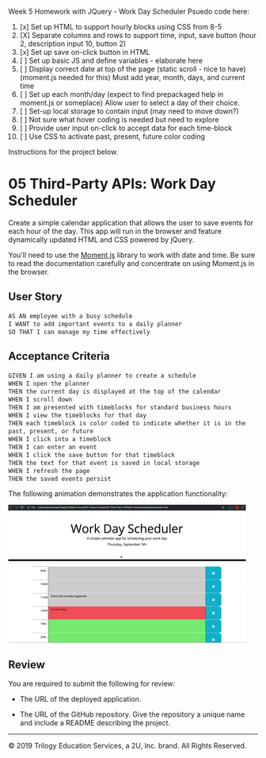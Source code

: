 Week 5 Homework with JQuery  - Work Day Scheduler
Psuedo code here:
1. [x] Set up HTML to support hourly blocks using CSS from 8-5
2. [X] Separate columns and rows to support time, input, save button
       (hour 2, description input 10, button 2)
3. [x] Set up save on-click button in HTML
4. [ ] Set up basic JS and define variables - elaborate here
5. [ ] Display correct date at top of the page (static scroll - nice to have)  
        (moment.js needed for this)
        Must add year, month, days, and current time
6.  [ ] Set up each month/day (expect to find prepackaged help in
        moment.js or someplace) Allow user to select a day of their choice.
7.  [ ] Set-up local storage to contain input (may need to move down?)
8.  [ ] Not sure what hover coding is needed but need to explore
9.  [ ] Provide user input on-click to accept data for each time-block
10. [ ] Use CSS to activate past, present, future color coding


Instructions for the project below.
# 05 Third-Party APIs: Work Day Scheduler

Create a simple calendar application that allows the user to save events for each hour of the day. This app will run in the browser and feature dynamically updated HTML and CSS powered by jQuery.

You'll need to use the [Moment.js](https://momentjs.com/) library to work with date and time. Be sure to read the documentation carefully and concentrate on using Moment.js in the browser.

## User Story

```
AS AN employee with a busy schedule
I WANT to add important events to a daily planner
SO THAT I can manage my time effectively
```

## Acceptance Criteria

```
GIVEN I am using a daily planner to create a schedule
WHEN I open the planner
THEN the current day is displayed at the top of the calendar
WHEN I scroll down
THEN I am presented with timeblocks for standard business hours
WHEN I view the timeblocks for that day
THEN each timeblock is color coded to indicate whether it is in the past, present, or future
WHEN I click into a timeblock
THEN I can enter an event
WHEN I click the save button for that timeblock
THEN the text for that event is saved in local storage
WHEN I refresh the page
THEN the saved events persist
```

The following animation demonstrates the application functionality:

![day planner demo](./Assets/05-third-party-apis-homework-demo.gif)

## Review

You are required to submit the following for review:

* The URL of the deployed application.

* The URL of the GitHub repository. Give the repository a unique name and include a README describing the project.

- - -
© 2019 Trilogy Education Services, a 2U, Inc. brand. All Rights Reserved.
